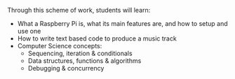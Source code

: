 Through this scheme of work, students will learn:

- What a Raspberry Pi is, what its main features are, and how to setup and use one
- How to write text based code to produce a music track
- Computer Science concepts:
    - Sequencing, iteration & conditionals
    - Data structures, functions & algorithms
    - Debugging & concurrency
